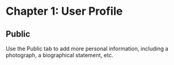 # Chapter 1: User Profile
## Public

Use the Public tab to add more personal information, including a photograph, a biographical statement, etc.